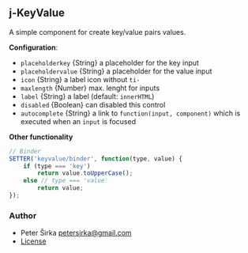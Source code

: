 ## j-KeyValue

A simple component for create key/value pairs values.

__Configuration__:

- `placeholderkey` {String} a placeholder for the key input
- `placeholdervalue` {String} a placeholder for the value input
- `icon` {String} a label icon without `ti-`
- `maxlength` {Number} max. lenght for inputs
- `label` {String} a label (default: `innerHTML`)
- `disabled` {Boolean} can disabled this control
- `autocomplete` {String} a link to `function(input, component)` which is executed when an `input` is focused

__Other functionality__

```javascript
// Binder
SETTER('keyvalue/binder', function(type, value) {
    if (type === 'key')
        return value.toUpperCase();
    else // type === 'value'
        return value;
});
```

### Author

- Peter Širka <petersirka@gmail.com>
- [License](https://www.totaljs.com/license/)